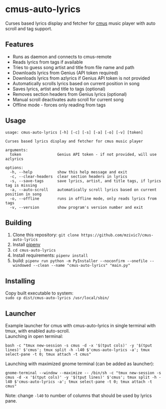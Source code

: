 # cmus-auto-lyrics
Curses based lyrics display and fetcher for [cmus](https://cmus.github.io) music player with auto scroll and tag support.

## Features
- Runs as daemon and connects to cmus-remote  
- Reads lyrics from tags if available  
- Tries to guess song artist and title from file name and path  
- Downloads lyrics from Genius (API token required)  
- Downloads lyrics from azlyrics if Genius API token is not provided  
- Automatically scrolls lyrics based on current position in song  
- Saves lyrics, artist and title to tags (optional)  
- Removes section headers from Genius lyrics (optional)  
- Manual scroll deactivates auto scroll for current song  
- Offline mode - forces only reading from tags  

## Usage
```
usage: cmus-auto-lyrics [-h] [-c] [-s] [-a] [-o] [-v] [token]

Curses based lyrics display and fetcher for cmus music player

arguments:
  token                Genius API token - if not provided, will use azlyrics

options:
  -h, --help           show this help message and exit
  -c, --clear-headers  clear section headers in lyrics
  -s, --save-tags      save lyrics, artist, and title tags, if lyrics tag is missing
  -a, --auto-scroll    automatically scroll lyrics based on current position in song
  -o, --offline        runs in offline mode, only reads lyrics from tags
  -v, --version        show program's version number and exit

```

## Building
1. Clone this repository: `git clone https://github.com/mzivic7/cmus-auto-lyrics`
2. Install [pipenv](https://docs.pipenv.org/install/)
3. `cd cmus-auto-lyrics`
4. Install requirements: `pipenv install`
5. build: `pipenv run python -m PyInstaller --noconfirm --onefile --windowed --clean --name "cmus-auto-lyrics" "main.py"`

## Installing
Copy built executable to system:  
`sudo cp dist/cmus-auto-lyrics /usr/local/sbin/`  

## Launcher
Example launcher for cmus with cmus-auto-lyrics in single terminal with tmux, with enabled auto-scroll.  
Launching in open terminal:  
```
bash -c "tmux new-session -s cmus -d -x '$(tput cols)' -y '$(tput lines)' $'cmus'; tmux split -h -l40 $'cmus-auto-lyrics -a'; tmux select-pane -t 0; tmux attach -t cmus"
```
Launching with maximized gnome terminal (can be added as launcher):  
```
gnome-terminal --window --maximize -- /bin/sh -c "tmux new-session -s cmus -d -x '$(tput cols)' -y '$(tput lines)' $'cmus'; tmux split -h -l40 $'cmus-auto-lyrics -a'; tmux select-pane -t 0; tmux attach -t cmus"
```
Note: change `-l40` to number of columns that should be used by lyrics pane.  
